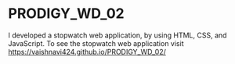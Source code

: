 # PRODIGY_WD_02
I developed  a stopwatch web application, by using  HTML, CSS, and JavaScript. To see the stopwatch web application visit https://vaishnavi424.github.io/PRODIGY_WD_02/
